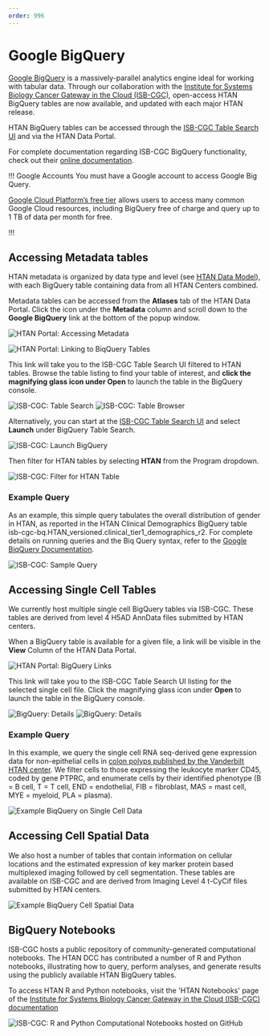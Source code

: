 ```yaml
---
order: 996
---
```


# Google BigQuery

[Google BigQuery](https://cloud.google.com/bigquery) is a massively-parallel analytics engine ideal for working with tabular data. Through our collaboration with the [Institute for Systems Biology Cancer Gateway in the Cloud (ISB-CGC)](https://isb-cgc.appspot.com/), open-access HTAN BigQuery tables are now available, and updated with each major HTAN release.

HTAN BigQuery tables can be accessed through the [ISB-CGC Table Search UI](https://isb-cgc.appspot.com/) and via the HTAN Data Portal.

For complete documentation regarding ISB-CGC BigQuery functionality, check out their [online documentation](https://isb-cancer-genomics-cloud.readthedocs.io/en/latest/sections/BigQueryTableSearchUI.html#).

!!! Google Accounts
You must have a Google account to access Google Big Query.

[Google Cloud Platform’s free tier](https://cloud.google.com/free) allows users to access many common Google Cloud resources, including BigQuery free of charge and query up to 1 TB of data per month for free.

!!!

## Accessing Metadata tables

HTAN metadata is organized by data type and level (see [HTAN Data Model](../data_model/overview.md)), with each BigQuery table containing data from all HTAN Centers combined.

Metadata tables can be accessed from the **Atlases** tab of the HTAN Data Portal. Click the icon under the **Metadata** column and scroll down to the **Google BigQuery** link at the bottom of the popup window.

![HTAN Portal:  Accessing Metadata](../img/big_query1.png)

![HTAN Portal:  Linking to BiqQuery Tables](../img/big_query2.png)

This link will take you to the ISB-CGC Table Search UI filtered to HTAN tables. Browse the table listing to find your table of interest, and **click the magnifying glass icon under Open** to launch the table in the BigQuery console.

![ISB-CGC:  Table Search](../img/big_query3.png)
![ISB-CGC:  Table Browser](../img/big_query4.png)

Alternatively, you can start at the [ISB-CGC Table Search UI](https://isb-cgc.appspot.com/) and select **Launch** under BigQuery Table Search.

![ISB-CGC:  Launch BigQuery](../img/big_query5.png)

Then filter for HTAN tables by selecting **HTAN** from the Program dropdown.

![ISB-CGC:  Filter for HTAN Table](../img/big_query6.png)

### Example Query

As an example, this simple query tabulates the overall distribution of gender in HTAN, as reported in the HTAN Clinical Demographics BigQuery table isb-cgc-bq.HTAN_versioned.clinical_tier1_demographics_r2. For complete details on running queries and the Biq Query syntax, refer to the [Google BiqQuery Documentation](https://cloud.google.com/bigquery/docs).

![ISB-CGC:  Sample Query](../img/big_query7.png)

## Accessing Single Cell Tables

We currently host multiple single cell BigQuery tables via ISB-CGC. These tables are derived from level 4 H5AD AnnData files submitted by HTAN centers.

When a BigQuery table is available for a given file, a link will be visible in the **View** Column of the HTAN Data Portal.

![HTAN Portal:  BigQuery Links](../img/big_query8.png)

This link will take you to the ISB-CGC Table Search UI listing for the selected single cell file. Click the magnifying glass icon under **Open** to launch the table in the BigQuery console.

![BigQuery:  Details](../img/big_query9.png)
![BigQuery:  Details](../img/big_query10.png)

### Example Query

In this example, we query the single cell RNA seq-derived gene expression data for non-epithelial cells in [colon polyps published by the Vanderbilt HTAN center](<https://www.cell.com/cell/fulltext/S0092-8674(21)01381-7>). We filter cells to those expressing the leukocyte marker CD45, coded by gene PTPRC, and enumerate cells by their identified phenotype (B = B cell, T = T cell, END = endothelial, FIB = fibroblast, MAS = mast cell, MYE = myeloid, PLA = plasma).

![Example BiqQuery on Single Cell Data](../img/big_query11.png)

## Accessing Cell Spatial Data
We also host a number of tables that contain information on cellular locations and the estimated expression of key marker protein based multiplexed imaging followed by cell segmentation. These tables are available on ISB-CGC and are derived from Imaging Level 4 t-CyCif files submitted by HTAN centers.

![Example BiqQuery Cell Spatial Data](../img/big_query12.png)


## BigQuery Notebooks

ISB-CGC hosts a public repository of community-generated computational notebooks. The HTAN DCC has contributed a number of R and Python notebooks, illustrating how to query, perform analyses, and generate results using the publicly available HTAN BigQuery tables.

To access HTAN R and Python notebooks, visit the 'HTAN Notebooks' page of the [Institute for Systems Biology Cancer Gateway in the Cloud (ISB-CGC) documentation](https://isb-cancer-genomics-cloud.readthedocs.io/en/latest/sections/HTANNotebooks.html)

![ISB-CGC:  R and Python Computational Notebooks hosted on GitHub](../img/notebook1.png)
